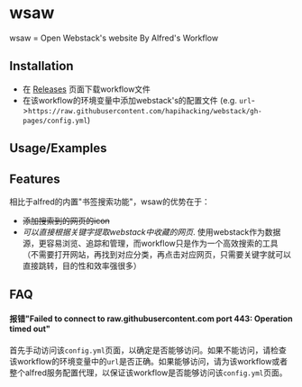 
# wsaw

wsaw = Open Webstack's website By Alfred's Workflow


## Installation

- 在 [Releases](https://github.com/91go/wsaw/releases) 页面下载workflow文件
- 在该workflow的环境变量中添加webstack's的配置文件 (e.g. `url`->`https://raw.githubusercontent.com/hapihacking/webstack/gh-pages/config.yml`)

    
## Usage/Examples




## Features

相比于alfred的内置"书签搜索功能"，wsaw的优势在于：

- ~~添加搜索到的网页的icon~~ 
- *可以直接根据关键字提取webstack中收藏的网页*. 使用webstack作为数据源，更容易浏览、追踪和管理，而workflow只是作为一个高效搜索的工具（不需要打开网站，再找到对应分类，再点击对应网页，只需要关键字就可以直接跳转，目的性和效率强很多）


## FAQ

#### 报错"Failed to connect to raw.githubusercontent.com port 443: Operation timed out"

首先手动访问该`config.yml`页面，以确定是否能够访问。如果不能访问，请检查该workflow的环境变量中的`url`是否正确。如果能够访问，请为该workflow或者整个alfred服务配置代理，以保证该workflow是否能够访问该`config.yml`页面。


